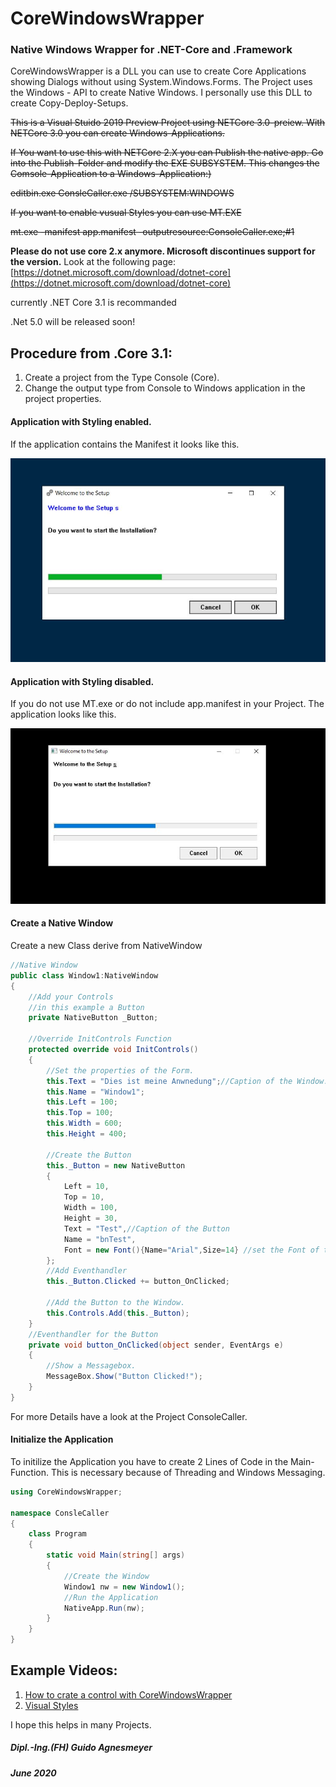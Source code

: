 # CoreWindowsWrapper
### Native Windows Wrapper for .NET-Core and .Framework

CoreWindowsWrapper is a DLL you can use to create Core Applications showing Dialogs without using System.Windows.Forms.
The Project uses the Windows - API to create Native Windows. I personally use this DLL to create Copy-Deploy-Setups.

~~This is a Visual Stuido 2019 Preview Project using NETCore 3.0-preiew.
With NETCore 3.0 you can create Windows-Applications.~~

~~If You want to use this with NETCore 2.X you can Publish the native app.
Go into the Publish-Folder and modify the EXE SUBSYSTEM. This changes the Comsole-Application to a Windows-Application:)~~


~~editbin.exe ConsleCaller.exe /SUBSYSTEM:WINDOWS~~

~~If you want to enable vusual Styles you can use MT.EXE~~


~~mt.exe -manifest app.manifest -outputresource:ConsoleCaller.exe;#1~~

**Please do not use core 2.x anymore. Microsoft discontinues support for the version.**
Look at the following page:
[https://dotnet.microsoft.com/download/dotnet-core](https://dotnet.microsoft.com/download/dotnet-core)

currently .NET Core 3.1 is recommanded

.Net 5.0 will be released soon!



Procedure from .Core 3.1:
---
1. Create a project from the Type Console (Core). 
2. Change the output type from Console to Windows application in the project properties.

#### Application with Styling enabled.
If the application contains the Manifest it looks like this.

![Application with Style](https://github.com/ITAgnesmeyer/CoreWindowsWrapper/blob/master/Pitures/windows_icon.JPG)

#### Application with Styling disabled.
If you do not use MT.exe or do not include app.manifest in your Project. The application looks like this.

![Application with Style](https://github.com/ITAgnesmeyer/CoreWindowsWrapper/blob/master/Pitures/Visual_Style_no_Style.JPG)






#### Create a Native Window
Create a new Class derive from NativeWindow

```c#
//Native Window
public class Window1:NativeWindow
{
	//Add your Controls
	//in this example a Button
	private NativeButton _Button;
	
	//Override InitControls Function
	protected override void InitControls()
	{
		//Set the properties of the Form.
		this.Text = "Dies ist meine Anwnedung";//Caption of the Window.
		this.Name = "Window1";
		this.Left = 100;
		this.Top = 100;
		this.Width = 600;
		this.Height = 400;
		
		//Create the Button
		this._Button = new NativeButton
		{
			Left = 10,
			Top = 10,
			Width = 100,
			Height = 30,
			Text = "Test",//Caption of the Button
			Name = "bnTest",
			Font = new Font(){Name="Arial",Size=14} //set the Font of the Button
		};	
		//Add Eventhandler
		this._Button.Clicked += button_OnClicked;
		
		//Add the Button to the Window.
		this.Controls.Add(this._Button);
	}
	//Eventhandler for the Button
	private void button_OnClicked(object sender, EventArgs e)
	{
		//Show a Messagebox.
		MessageBox.Show("Button Clicked!");
	}
}
```
For more Details have a look at the Project ConsoleCaller.

#### Initialize the Application
To initilize the Application you have to create 2 Lines of Code in the Main-Function.
This is necessary because of Threading and Windows Messaging.
```C#
using CoreWindowsWrapper;

namespace ConsleCaller
{
    class Program
    {
        static void Main(string[] args)
        {
            //Create the Window
            Window1 nw = new Window1();
            //Run the Application
            NativeApp.Run(nw);
        }
    }
}
```

Example Videos:
---
1. [How to crate a control with CoreWindowsWrapper](https://www.youtube.com/watch?v=pUK0cw0OkMo)
2. [Visual Styles](https://www.youtube.com/watch?v=XMHUsqDBWR0)

I hope this helps in many Projects. 

##### Dipl.-Ing.(FH) Guido Agnesmeyer
##### June 2020

